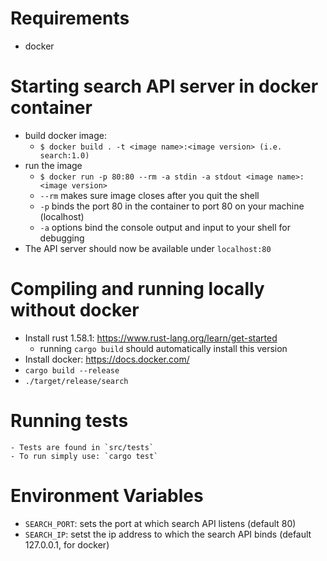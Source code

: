 # Requirements
- docker

# Starting search API server in docker container
- build docker image:
    - `$ docker build . -t <image name>:<image version> (i.e. search:1.0)`
- run the image
    - `$ docker run -p 80:80 --rm -a stdin -a stdout <image name>:<image version>`
    - `--rm` makes sure image closes after you quit the shell
    - `-p` binds the port 80 in the container to port 80 on your machine (localhost)
    - `-a` options bind the console output and input to your shell for debugging
- The API server should now be available under `localhost:80`

# Compiling and running locally without docker
- Install rust 1.58.1: https://www.rust-lang.org/learn/get-started
    - running `cargo build` should automatically install this version
- Install docker: https://docs.docker.com/
- `cargo build --release`
- `./target/release/search`

# Running tests
    - Tests are found in `src/tests`
    - To run simply use: `cargo test`

# Environment Variables
- `SEARCH_PORT`: sets the port at which search API listens (default 80)
- `SEARCH_IP`: setst the ip address to which the search API binds (default 127.0.0.1, for docker) 
